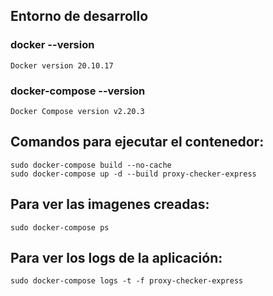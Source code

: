 ## Entorno de desarrollo

### docker --version
    Docker version 20.10.17

### docker-compose --version
    Docker Compose version v2.20.3

## Comandos para ejecutar el contenedor:
    sudo docker-compose build --no-cache
    sudo docker-compose up -d --build proxy-checker-express

## Para ver las imagenes creadas:
    sudo docker-compose ps

## Para ver los logs de la aplicación:
    sudo docker-compose logs -t -f proxy-checker-express